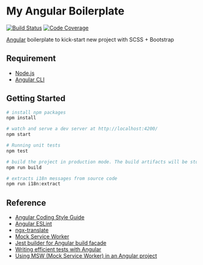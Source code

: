 # My Angular Boilerplate

[![Build Status][ci-badge]][ci] [![Code Coverage][codecov-badge]][codecov]

[ci]: https://github.com/akunzai/angular-boilerplate/actions?query=workflow%3ACI
[ci-badge]: https://github.com/akunzai/angular-boilerplate/workflows/CI/badge.svg
[codecov]: https://codecov.io/gh/akunzai/angular-boilerplate
[codecov-badge]: https://codecov.io/gh/akunzai/angular-boilerplate/branch/main/graph/badge.svg?token=YXI83KW11M

[Angular](http://angular.io/) boilerplate to kick-start new project with SCSS + Bootstrap

## Requirement

- [Node.js](https://nodejs.org)
- [Angular CLI](https://angular.io/cli)

## Getting Started

```sh
# install npm packages
npm install

# watch and serve a dev server at http://localhost:4200/
npm start

# Running unit tests
npm test

# build the project in production mode. The build artifacts will be stored in the `dist/` directory
npm run build

# extracts i18n messages from source code
npm run i18n:extract
```

## Reference

- [Angular Coding Style Guide](https://angular.io/guide/styleguide)
- [Angular ESLint](https://github.com/angular-eslint/angular-eslint)
- [ngx-translate](https://github.com/ngx-translate/core)
- [Mock Service Worker](https://mswjs.io/docs/)
- [Jest builder for Angular build facade](https://www.npmjs.com/package/@angular-builders/jest)
- [Writing efficient tests with Angular](https://dev.to/matheusmichels/writing-efficient-tests-with-angular-og5)
- [Using MSW (Mock Service Worker) in an Angular project](https://timdeschryver.dev/blog/using-msw-in-an-angular-project)
